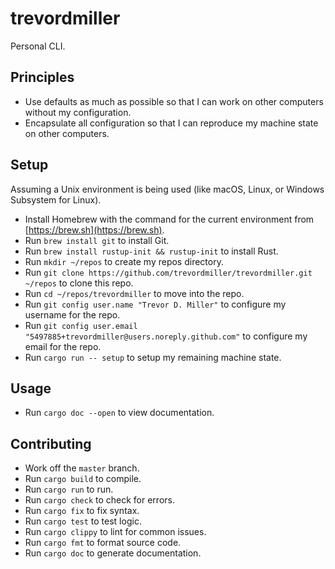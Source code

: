 # trevordmiller

Personal CLI.

## Principles

- Use defaults as much as possible so that I can work on other computers without my configuration.
- Encapsulate all configuration so that I can reproduce my machine state on other computers.

## Setup

Assuming a Unix environment is being used (like macOS, Linux, or Windows Subsystem for Linux).

- Install Homebrew with the command for the current environment from [https://brew.sh](https://brew.sh).
- Run `brew install git` to install Git.
- Run `brew install rustup-init && rustup-init` to install Rust.
- Run `mkdir ~/repos` to create my repos directory.
- Run `git clone https://github.com/trevordmiller/trevordmiller.git ~/repos` to clone this repo.
- Run `cd ~/repos/trevordmiller` to move into the repo.
- Run `git config user.name "Trevor D. Miller"` to configure my username for the repo.
- Run `git config user.email "5497885+trevordmiller@users.noreply.github.com"` to configure my email for the repo.
- Run `cargo run -- setup` to setup my remaining machine state.

## Usage

- Run `cargo doc --open` to view documentation.

## Contributing

- Work off the `master` branch.
- Run `cargo build` to compile.
- Run `cargo run` to run.
- Run `cargo check` to check for errors.
- Run `cargo fix` to fix syntax.
- Run `cargo test` to test logic.
- Run `cargo clippy` to lint for common issues.
- Run `cargo fmt` to format source code.
- Run `cargo doc` to generate documentation.
